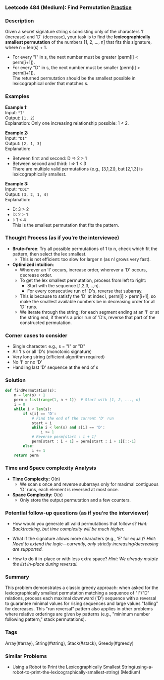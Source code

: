 ### Leetcode 484 (Medium): Find Permutation [Practice](https://leetcode.com/problems/find-permutation)

### Description  
Given a secret signature string s consisting only of the characters 'I' (increase) and 'D' (decrease), your task is to find the **lexicographically smallest permutation** of the numbers [1, 2, ..., n] that fits this signature, where n = len(s) + 1.  
- For every "I" in s, the next number must be greater (perm[i] < perm[i+1]).  
- For every "D" in s, the next number must be smaller (perm[i] > perm[i+1]).  
The returned permutation should be the smallest possible in lexicographical order that matches s.

### Examples  

**Example 1:**  
Input: `"I"`  
Output: `[1, 2]`  
Explanation: Only one increasing relationship possible: 1 < 2.

**Example 2:**  
Input: `"DI"`  
Output: `[2, 1, 3]`  
Explanation:  
- Between first and second: D ⇒ 2 > 1  
- Between second and third: I ⇒ 1 < 3  
There are multiple valid permutations (e.g., [3,1,2]), but [2,1,3] is lexicographically smallest.

**Example 3:**  
Input: `"DDI"`  
Output: `[3, 2, 1, 4]`  
Explanation:  
- D: 3 > 2  
- D: 2 > 1  
- I: 1 < 4  
This is the smallest permutation that fits the pattern.

### Thought Process (as if you’re the interviewee)  
- **Brute-force**: Try all possible permutations of 1 to n, check which fit the pattern, then select the lex smallest.  
  - This is not efficient: too slow for larger n (as n! grows very fast).
- **Optimized intuition**:  
  - Wherever an 'I' occurs, increase order, wherever a 'D' occurs, decrease order.
  - To get the lex smallest permutation, process from left to right:
    - Start with the sequence [1,2,3,...,n].
    - For every consecutive run of 'D's, reverse that subarray.
  - This is because to satisfy the 'D' at index i, perm[i] > perm[i+1], so make the smallest available numbers be in decreasing order for all 'D' runs.
  - We iterate through the string; for each segment ending at an 'I' or at the string end, if there's a prior run of 'D's, reverse that part of the constructed permutation.

### Corner cases to consider  
- Single character: e.g., s = "I" or "D"
- All 'I's or all 'D's (monotonic signature)
- Very long string (efficient algorithm required)
- No 'I' or no 'D'
- Handling last 'D' sequence at the end of s

### Solution

```python
def findPermutation(s):
    n = len(s) + 1
    perm = list(range(1, n + 1))  # Start with [1, 2, ..., n]
    i = 0
    while i < len(s):
        if s[i] == 'D':
            # Find the end of the current 'D' run
            start = i
            while i < len(s) and s[i] == 'D':
                i += 1
            # Reverse perm[start : i + 1]
            perm[start : i + 1] = perm[start : i + 1][::-1]
        else:
            i += 1
    return perm
```

### Time and Space complexity Analysis  

- **Time Complexity:** O(n)  
  - We scan s once and reverse subarrays only for maximal contiguous 'D' runs, each element is reversed at most once.
- **Space Complexity:** O(n)  
  - Only store the output permutation and a few counters.

### Potential follow-up questions (as if you’re the interviewer)  

- How would you generate all valid permutations that follow s?
  *Hint: Backtracking, but time complexity will be much higher.*

- What if the signature allows more characters (e.g., 'E' for equal)?
  *Hint: Need to extend the logic—currently, only strictly increasing/decreasing are supported.*

- How to do it in-place or with less extra space?
  *Hint: We already mutate the list in-place during reversal.*

### Summary
This problem demonstrates a classic greedy approach: when asked for the lexicographically smallest permutation matching a sequence of "I"/"D" relations, process each maximal downward ('D') sequence with a reversal to guarantee minimal values for rising sequences and large values "falling" for decreases. This "run reversal" pattern also applies in other problems where relative orderings are given by patterns (e.g., "minimum number following pattern," stack permutations).

### Tags
Array(#array), String(#string), Stack(#stack), Greedy(#greedy)

### Similar Problems
- Using a Robot to Print the Lexicographically Smallest String(using-a-robot-to-print-the-lexicographically-smallest-string) (Medium)